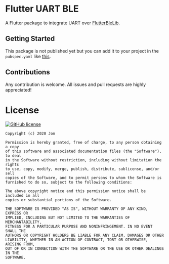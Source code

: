 # Flutter UART BLE

A Flutter package to integrate UART over [FlutterBleLib](https://github.com/Polidea/FlutterBleLib).

## Getting Started

This package is not published yet but you can add it to your project in the `pubspec.yaml` like [this](https://github.com/9AZX/FlutterUartBle/issues/1#issuecomment-592606034).

## Contributions

Any contribution is welcome. All issues and pull requests are highly appreciated!

# License

 [![GitHub license](https://img.shields.io/badge/license-MIT-blue.svg)](https://raw.githubusercontent.com/9AZX/FlutterUartBle/master/LICENSE)
 
    Copyright (c) 2020 Jon

    Permission is hereby granted, free of charge, to any person obtaining a copy
    of this software and associated documentation files (the "Software"), to deal
    in the Software without restriction, including without limitation the rights
    to use, copy, modify, merge, publish, distribute, sublicense, and/or sell
    copies of the Software, and to permit persons to whom the Software is
    furnished to do so, subject to the following conditions:

    The above copyright notice and this permission notice shall be included in all
    copies or substantial portions of the Software.

    THE SOFTWARE IS PROVIDED "AS IS", WITHOUT WARRANTY OF ANY KIND, EXPRESS OR
    IMPLIED, INCLUDING BUT NOT LIMITED TO THE WARRANTIES OF MERCHANTABILITY,
    FITNESS FOR A PARTICULAR PURPOSE AND NONINFRINGEMENT. IN NO EVENT SHALL THE
    AUTHORS OR COPYRIGHT HOLDERS BE LIABLE FOR ANY CLAIM, DAMAGES OR OTHER
    LIABILITY, WHETHER IN AN ACTION OF CONTRACT, TORT OR OTHERWISE, ARISING FROM,
    OUT OF OR IN CONNECTION WITH THE SOFTWARE OR THE USE OR OTHER DEALINGS IN THE
    SOFTWARE.
